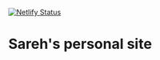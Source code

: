 [![Netlify Status](https://api.netlify.com/api/v1/badges/b3e2cb2e-4952-4ee5-a9d9-58412bef18e6/deploy-status)](https://app.netlify.com/sites/elastic-lichterman-14542c/deploys)

# Sareh's personal site
